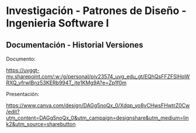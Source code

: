 #   Investigación - Patrones de Diseño - Ingenieria Software I

## Documentación - Historial Versiones

Documento:

https://uvggt-my.sharepoint.com/:w:/g/personal/piv23574_uvg_edu_gt/EQhQsFFZFSlHqWRXQ_vfrwIBnz53KERb994T_jte1KMg9A?e=Zp1f0m

Presentación:

https://www.canva.com/design/DAGg5noQx_0/Xdqp_yo8vCHwsFHwtrZ0Cw/edit?utm_content=DAGg5noQx_0&utm_campaign=designshare&utm_medium=link2&utm_source=sharebutton
